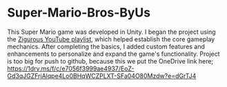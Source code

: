 # Super-Mario-Bros-ByUs
This Super Mario game was developed in Unity. I began the project using the [Zigurous YouTube playlist](https://www.youtube.com/c/Zigurous), which helped establish the core gameplay mechanics. After completing the basics, I added custom features and enhancements to personalize and expand the game's functionality.
Project is too big for push to github, because this we put the OneDrive link here;
https://1drv.ms/f/c/e7056f3999ae4937/EoZ-Gd3qJGZFrjAlqpe4Lo0BHqWCZPLXT-SFa04O80Mzdw?e=dGrTJ4
